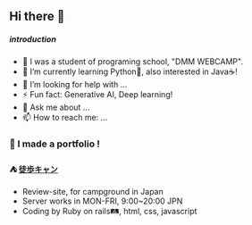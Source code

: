 ## Hi there 👋

<!--
**densuke5G/densuke5G** is a ✨ _special_ ✨ repository because its `README.md` (this file) appears on your GitHub profile.

Here are some ideas to get you started:

- 🔭 I’m currently working on ...
- 🌱 I’m currently learning ...
- 👯 I’m looking to collaborate on ...
- 🤔 I’m looking for help with ...
- 💬 Ask me about ...
- 📫 How to reach me: ...
- 😄 Pronouns: ...
- ⚡ Fun fact: ...
-->
##### introduction

- 🔭 I was a student of programing school, "DMM WEBCAMP".
- 🌱 I’m currently learning Python🐍, also interested in Java☕!
- 🤔 I’m looking for help with ...
- ⚡ Fun fact: Generative AI, Deep learning!
- 💬 Ask me about ...
- 📫 How to reach me: ...

### 💪 I made a portfolio ! 
#### ⛺ [徒歩キャン](https://kachicamp.com)
* Review-site, for campground in Japan
* Server works in MON-FRI, 9:00~20:00 JPN
* Coding by Ruby on rails🛤️, html, css, javascript
